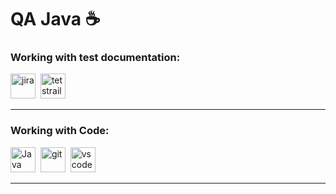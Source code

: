 # QA Java ☕

### Working with test documentation:

<div>
  <img src="https://cdn.jsdelivr.net/gh/devicons/devicon/icons/jira/jira-original.svg" title="jira" alt="jira" width="40" height="40"/>&nbsp
  <img src="https://codahosted.io/packs/21236/unversioned/assets/LOGO/ba1091c59bab89cd2fd0f289622731fe16113d7b00905abe64759c313a4b73b76c1b0426076ed76cb74752234c734131df46992d5b8b48fc13e264240e4f7119f736cfeb64df36ded54b5cbf6198b9cadedf18dd0cac5c7dbcd16e6336c29363cd1292ba" title="testrail" alt="tetstrail" width="40" height="40"/>&nbsp
</div>

---
### Working with Code:

<div>
  <img src="https://github.com/IvanaLavansk/IvanaLavansk/assets/125771186/efc295c2-1766-4193-bc4a-4ef04d932620" title="Java" alt="Java" width="40" height="40"/>&nbsp
  <img src="https://upload.wikimedia.org/wikipedia/commons/c/c2/GitHub_Invertocat_Logo.svg" title="git" alt="git" width="40" height="40"/>&nbsp
  <img src="https://cdn.jsdelivr.net/gh/devicons/devicon/icons/vscode/vscode-original.svg" title="vscode" alt="vscode" width="40" height="40"/>&nbsp
</div>

---
